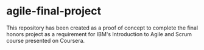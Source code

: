 # agile-final-project

This repository has been created as a proof of concept to complete the final honors project as a requirement for IBM's Introduction to Agile and Scrum course presented on Coursera.
